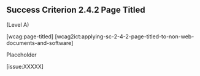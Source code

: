 ## Success Criterion 2.4.2 Page Titled

(Level A)

[wcag:page-titled]
[wcag2ict:applying-sc-2-4-2-page-titled-to-non-web-documents-and-software]

Placeholder

[issue:XXXXX]
